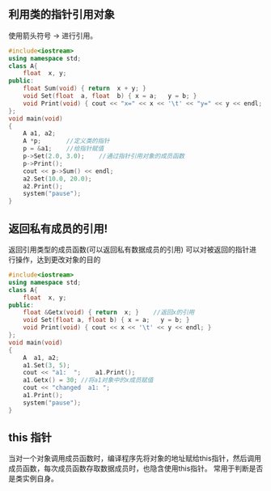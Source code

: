 ## 利用类的指针引用对象
使用箭头符号 -> 进行引用。
``` cpp
#include<iostream>
using namespace std;
class A{
	float  x, y;
public:
	float Sum(void) { return  x + y; }
	void Set(float  a, float  b) { x = a;	y = b; }
	void Print(void) { cout << "x=" << x << '\t' << "y=" << y << endl; }
};
void main(void)
{
	A a1, a2;
	A *p;		//定义类的指针
	p = &a1;	//给指针赋值
	p->Set(2.0, 3.0);    //通过指针引用对象的成员函数
	p->Print();
	cout << p->Sum() << endl;
	a2.Set(10.0, 20.0);
	a2.Print();
	system("pause");
}
```
## 返回私有成员的引用!
返回引用类型的成员函数(可以返回私有数据成员的引用)
可以对被返回的指针进行操作，达到更改对象的目的
``` cpp
#include<iostream>
using namespace std;
class A{
	float  x, y;
public:
	float &Getx(void) { return  x; } 	//返回x的引用
	void Set(float a, float b) { x = a;   y = b; }
	void Print(void) { cout << x << '\t' << y << endl; }
};
void main(void)
{
	A  a1, a2;
	a1.Set(3, 5);
	cout << "a1:  ";   	a1.Print();
	a1.Getx() = 30;	//将a1对象中的x成员赋值
	cout << "changed  a1: ";
	a1.Print();
	system("pause");
}
```
## this 指针
当对一个对象调用成员函数时，编译程序先将对象的地址赋给this指针，然后调用成员函数，每次成员函数存取数据成员时，也隐含使用this指针。
常用于判断是否是类实例自身。